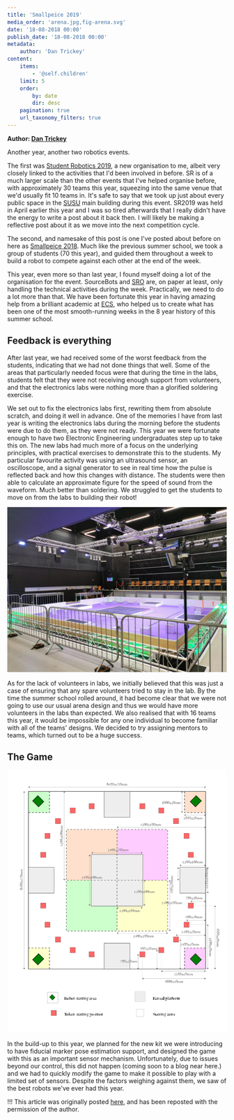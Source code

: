 ```yaml
---
title: 'Smallpeice 2019'
media_order: 'arena.jpg,fig-arena.svg'
date: '18-08-2018 00:00'
publish_date: '18-08-2018 00:00'
metadata:
    author: 'Dan Trickey'
content:
    items:
        - '@self.children'
    limit: 5
    order:
        by: date
        dir: desc
    pagination: true
    url_taxonomy_filters: true
---
```


**Author: [Dan Trickey](https://trickey.io)**

Another year, another two robotics events.

The first was [Student Robotics 2019](https://studentrobotics.org), a new organisation to me, albeit very closely linked to the activities that I'd been involved in before. SR is of a much larger scale than the other events that I've helped organise before, with approximately 30 teams this year, squeezing into the same venue that we'd usually fit 10 teams in. It's safe to say that we took up just about every public space in the [SUSU](https://www.susu.org) main building during this event. SR2019 was held in April earlier this year and I was so tired afterwards that I really didn't have the energy to write a post about it back then. I will likely be making a reflective post about it as we move into the next competition cycle.

The second, and namesake of this post is one I've posted about before on here as [Smallpeice 2018](https://trickey.io/posts/smallpeice2018). Much like the previous summer school, we took a group of students (70 this year), and guided them throughout a week to build a robot to compete against each other at the end of the week.

This year, even more so than last year, I found myself doing a lot of the organisation for the event. SourceBots and [SRO](https://roboticsoutreach.org) are, on paper at least, only handling the technical activities during the week. Practically, we need to do a lot more than that. We have been fortunate this year in having amazing help from a brilliant academic at [ECS](https://ecs.soton.ac.uk), who helped us to create what has been one of the most smooth-running weeks in the 8 year history of this summer school.

## Feedback is everything

After last year, we had received some of the worst feedback from the students, indicating that we had not done things that well. Some of the areas that particularly needed focus were that during the time in the labs, students felt that they were not receiving enough support from volunteers, and that the electronics labs were nothing more than a glorified soldering exercise. 

We set out to fix the electronics labs first, rewriting them from absolute scratch, and doing it well in advance. One of the memories I have from last year is writing the electronics labs during the morning before the students were due to do them, as they were not ready. This year we were fortunate enough to have two Electronic Engineering undergraduates step up to take this on. The new labs had much more of a focus on the underlying principles, with practical exercises to demonstrate this to the students. My particular favourite activity was using an ultrasound sensor, an oscilloscope, and a signal generator to see in real time how the pulse is reflected back and how this changes with distance. The students were then able to calculate an approximate figure for the speed of sound from the waveform. Much better than soldering. We struggled to get the students to move on from the labs to building their robot!

![Arena for Smallpeice 2019](arena.jpg)

As for the lack of volunteers in labs, we initially believed that this was just a case of ensuring that any spare volunteers tried to stay in the lab. By the time the summer school rolled around, it had become clear that we were not going to use our usual arena design and thus we would have more volunteers in the labs than expected. We also realised that with 16 teams this year, it would be impossible for any one individual to become familiar with all of the teams' designs. We decided to try assigning mentors to teams, which turned out to be a huge success.

## The Game

![The Game](fig-arena.svg)

In the build-up to this year, we planned for the new kit we were introducing to have fiducial marker pose estimation support, and designed the game with this as an important sensor mechanism. Unfortunately, due to issues beyond our control, this did not happen (coming soon to a blog near here.) and we had to quickly modify the game to make it possible to play with a limited set of sensors. Despite the factors weighing against them, we saw of the best robots we've ever had this year.

!!! This article was originally posted [here](https://trickey.io/posts/smallpeice2019/), and has been reposted with the permission of the author.